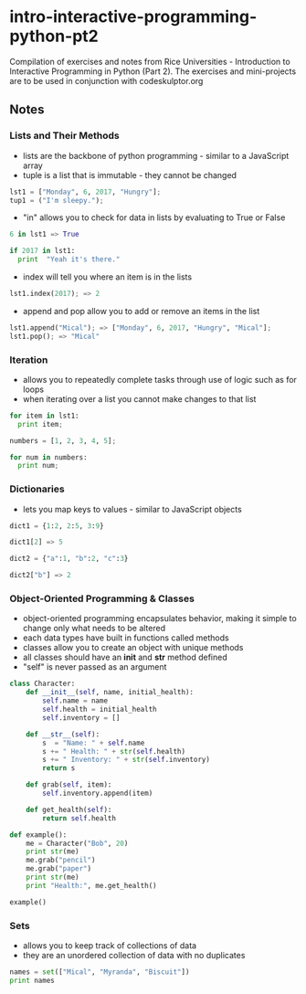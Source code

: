 # intro-interactive-programming-python-pt2
Compilation of exercises and notes from Rice Universities - Introduction to Interactive Programming in Python (Part 2).
The exercises and mini-projects are to be used in conjunction with codeskulptor.org

## Notes

### Lists and Their Methods

* lists are the backbone of python programming - similar to a JavaScript array
* tuple is a list that is immutable - they cannot be changed
```python
lst1 = ["Monday", 6, 2017, "Hungry"];
tup1 = ("I'm sleepy.");
```
* "in" allows you to check for data in lists by evaluating to True or False
```python
6 in lst1 => True

if 2017 in lst1:
  print  "Yeah it's there."
```
* index will tell you where an item is in the lists
```python
lst1.index(2017); => 2
```
* append and pop allow you to add or remove an items in the list
```python
lst1.append("Mical"); => ["Monday", 6, 2017, "Hungry", "Mical"];
lst1.pop(); => "Mical"
```

### Iteration

* allows you to repeatedly complete tasks through use of logic such as for loops
* when iterating over a list you cannot make changes to that list
```python
for item in lst1:
  print item;

numbers = [1, 2, 3, 4, 5];

for num in numbers:
  print num;
```

### Dictionaries

* lets you map keys to values - similar to JavaScript objects
```python
dict1 = {1:2, 2:5, 3:9}

dict1[2] => 5

dict2 = {"a":1, "b":2, "c":3}

dict2["b"] => 2
```

### Object-Oriented Programming & Classes

* object-oriented programming encapsulates behavior, making it simple to change only what needs to be altered
* each data types have built in functions called methods
* classes allow you to create an object with unique methods
* all classes should have an __init__ and __str__ method defined
* "self" is never passed as an argument
```python
class Character:
    def __init__(self, name, initial_health):
        self.name = name
        self.health = initial_health
        self.inventory = []

    def __str__(self):
        s  = "Name: " + self.name
        s += " Health: " + str(self.health)
        s += " Inventory: " + str(self.inventory)
        return s

    def grab(self, item):
        self.inventory.append(item)

    def get_health(self):
        return self.health

def example():
    me = Character("Bob", 20)
    print str(me)
    me.grab("pencil")
    me.grab("paper")
    print str(me)
    print "Health:", me.get_health()

example()
```

### Sets

* allows you to keep track of collections of data
* they are an unordered collection of data with no duplicates
```python
names = set(["Mical", "Myranda", "Biscuit"])
print names
```
